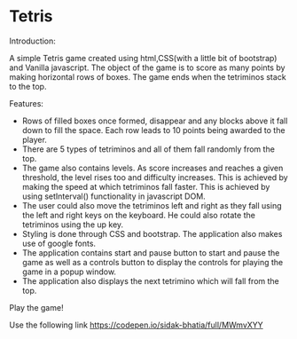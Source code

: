 # Tetris
﻿Introduction:

A simple Tetris game created using html,CSS(with a little bit of bootstrap) and Vanilla javascript. The object of the game is to score as many points by making horizontal rows of boxes. The game ends when the tetriminos stack to the top.

Features:

- Rows of filled boxes once formed, disappear and any blocks above it fall down to fill the space. Each row leads to 10 points being awarded to the player.
- There are 5 types of tetriminos and all of them fall randomly from the top.
- The game also contains levels. As score increases and reaches a given threshold, the level rises too and difficulty increases. This is achieved by making the speed at which tetriminos fall faster. This is achieved by using setInterval() functionality in javascript DOM.
- The user could also move the tetriminos left and right as they fall using the left and right keys on the keyboard. He could also rotate the tetriminos using the up key.
- Styling is done through CSS and bootstrap. The application also makes use of google fonts.
- The application contains start and pause button to start and pause the game as well as a controls button to display the controls for playing the game in a popup window.
- The application also displays the next tetrimino which will fall from the top.

Play the game!

Use the following link
https://codepen.io/sidak-bhatia/full/MWmvXYY
